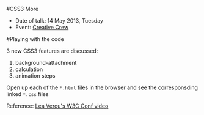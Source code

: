 #CSS3 More

- Date of talk: 14 May 2013, Tuesday
- Event: [Creative Crew](http://ccsg14may.eventbrite.com/)

#Playing with the code

3 new CSS3 features are discussed:

1. background-attachment
2. calculation
3. animation steps

Open up each of the `*.html` files in the browser and see the corresponsding linked `*.css` files

Reference: [Lea Verou's W3C Conf video](http://www.youtube.com/watch?v=3ikye7Qc7Ak)